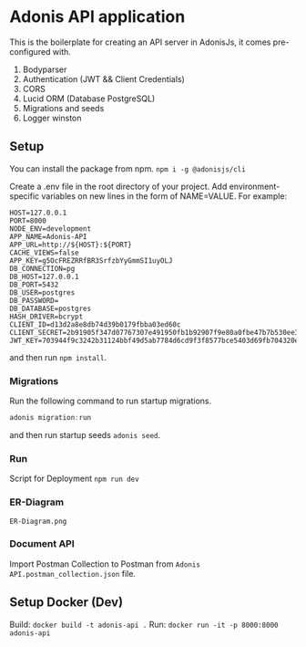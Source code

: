 # Adonis API application

This is the boilerplate for creating an API server in AdonisJs, it comes pre-configured with.

1. Bodyparser
2. Authentication (JWT && Client Credentials)
3. CORS
4. Lucid ORM (Database PostgreSQL)
5. Migrations and seeds
6. Logger winston

## Setup
You can install the package from npm.
`npm i -g @adonisjs/cli`

Create a .env file in the root directory of your project. Add environment-specific variables on new lines in the form of NAME=VALUE. For example:
```dosini
HOST=127.0.0.1
PORT=8000
NODE_ENV=development
APP_NAME=Adonis-API
APP_URL=http://${HOST}:${PORT}
CACHE_VIEWS=false
APP_KEY=g5OcFREZRRfBR3SrfzbYyGmmSI1uyOLJ
DB_CONNECTION=pg
DB_HOST=127.0.0.1
DB_PORT=5432
DB_USER=postgres
DB_PASSWORD=
DB_DATABASE=postgres
HASH_DRIVER=bcrypt
CLIENT_ID=d13d2a8e8db74d39b0179fbba03ed60c
CLIENT_SECRET=2b91905f347d07767307e491950fb1b92907f9e80a0fbe47b7b530ee36e3da4f
JWT_KEY=703944f9c3242b31124bbf49d5ab7784d6cd9f3f8577bce5403d69fb704320e69f6ab757591cc30891690ab8c1b5c0ac5ecf5e3c0a716d570c83300b190d9616
```
and then run `npm install`.


### Migrations

Run the following command to run startup migrations.

```js
adonis migration:run
```
and then run startup seeds `adonis seed`.

### Run
Script for Deployment
`npm run dev`

### ER-Diagram
`ER-Diagram.png`

### Document API
Import Postman Collection to Postman from `Adonis API.postman_collection.json` file.

## Setup Docker (Dev)
Build: `docker build -t adonis-api .`
Run: `docker run -it -p 8000:8000 adonis-api`